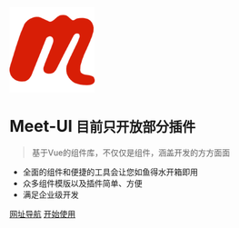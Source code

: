 <img width="150" src="/images/81670120.png">

# Meet-UI <small>目前只开放部分插件</small>

> 基于Vue的组件库，不仅仅是组件，涵盖开发的方方面面

- 全面的组件和便捷的工具会让您如鱼得水开箱即用
- 众多组件模版以及插件简单、方便
- 满足企业级开发

[网址导航](https://info.lovewmf.com)
[开始使用](/plugs/)